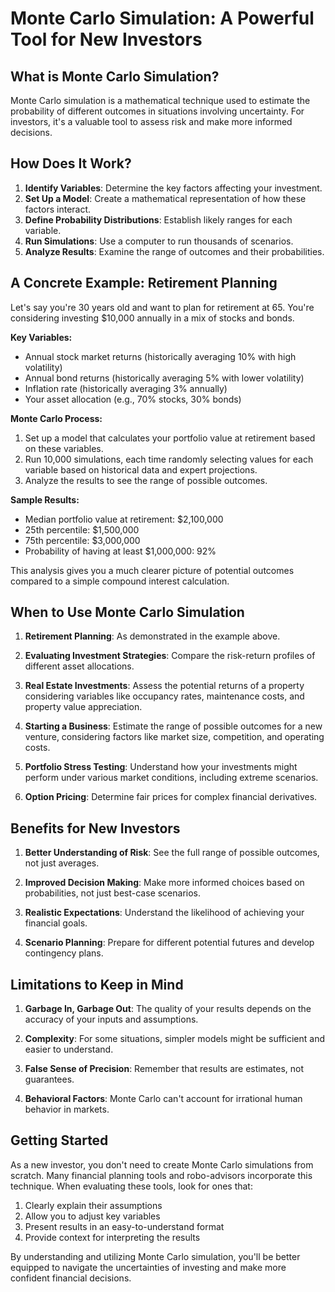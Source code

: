 # Monte Carlo Simulation: A Powerful Tool for New Investors

## What is Monte Carlo Simulation?

Monte Carlo simulation is a mathematical technique used to estimate the probability of different outcomes in situations involving uncertainty. For investors, it's a valuable tool to assess risk and make more informed decisions.

## How Does It Work?

1. **Identify Variables**: Determine the key factors affecting your investment.
2. **Set Up a Model**: Create a mathematical representation of how these factors interact.
3. **Define Probability Distributions**: Establish likely ranges for each variable.
4. **Run Simulations**: Use a computer to run thousands of scenarios.
5. **Analyze Results**: Examine the range of outcomes and their probabilities.

## A Concrete Example: Retirement Planning

Let's say you're 30 years old and want to plan for retirement at 65. You're considering investing $10,000 annually in a mix of stocks and bonds.

**Key Variables:**

- Annual stock market returns (historically averaging 10% with high volatility)
- Annual bond returns (historically averaging 5% with lower volatility)
- Inflation rate (historically averaging 3% annually)
- Your asset allocation (e.g., 70% stocks, 30% bonds)

**Monte Carlo Process:**

1. Set up a model that calculates your portfolio value at retirement based on these variables.
2. Run 10,000 simulations, each time randomly selecting values for each variable based on historical data and expert projections.
3. Analyze the results to see the range of possible outcomes.

**Sample Results:**

- Median portfolio value at retirement: $2,100,000
- 25th percentile: $1,500,000
- 75th percentile: $3,000,000
- Probability of having at least $1,000,000: 92%

This analysis gives you a much clearer picture of potential outcomes compared to a simple compound interest calculation.

## When to Use Monte Carlo Simulation

1. **Retirement Planning**: As demonstrated in the example above.

2. **Evaluating Investment Strategies**: Compare the risk-return profiles of different asset allocations.

3. **Real Estate Investments**: Assess the potential returns of a property considering variables like occupancy rates, maintenance costs, and property value appreciation.

4. **Starting a Business**: Estimate the range of possible outcomes for a new venture, considering factors like market size, competition, and operating costs.

5. **Portfolio Stress Testing**: Understand how your investments might perform under various market conditions, including extreme scenarios.

6. **Option Pricing**: Determine fair prices for complex financial derivatives.

## Benefits for New Investors

1. **Better Understanding of Risk**: See the full range of possible outcomes, not just averages.

2. **Improved Decision Making**: Make more informed choices based on probabilities, not just best-case scenarios.

3. **Realistic Expectations**: Understand the likelihood of achieving your financial goals.

4. **Scenario Planning**: Prepare for different potential futures and develop contingency plans.

## Limitations to Keep in Mind

1. **Garbage In, Garbage Out**: The quality of your results depends on the accuracy of your inputs and assumptions.

2. **Complexity**: For some situations, simpler models might be sufficient and easier to understand.

3. **False Sense of Precision**: Remember that results are estimates, not guarantees.

4. **Behavioral Factors**: Monte Carlo can't account for irrational human behavior in markets.

## Getting Started

As a new investor, you don't need to create Monte Carlo simulations from scratch. Many financial planning tools and robo-advisors incorporate this technique. When evaluating these tools, look for ones that:

1. Clearly explain their assumptions
2. Allow you to adjust key variables
3. Present results in an easy-to-understand format
4. Provide context for interpreting the results

By understanding and utilizing Monte Carlo simulation, you'll be better equipped to navigate the uncertainties of investing and make more confident financial decisions.
